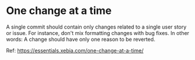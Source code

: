 # One change at a time

A single commit should contain only changes related to a single user story or issue. For instance, don't mix formatting changes with bug fixes. In other words: A change should have only one reason to be reverted.

Ref: https://essentials.xebia.com/one-change-at-a-time/
